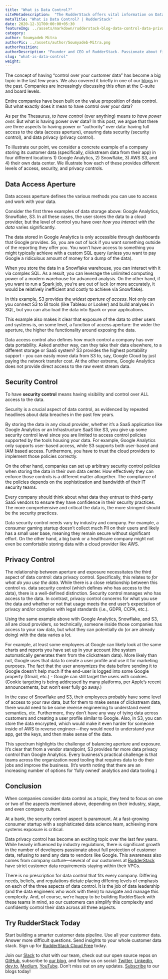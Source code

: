 ```yaml
---
title: "What is Data Control?"
siteMetadescription:  "The RudderStack offers vital information on Data control. They explain having authority over data. Along with the access aperture & security+privacy control."
metaTitle: "What is Data Control? | RudderStack"
date: 2020-12-31T00:00:00+05:30
featureImg: ../assets/markdown/rudderstack-blog-data-control-data-privacy-data-access.jpg
category: 
author: Soumyadeb Mitra
authorPic: ../assets/author/Soumyadeb-Mitra.png
authorPosition: 
authorDescription: "Founder and CEO of RudderStack. Passionate about finding engineering solutions to real-world problems."
slug: "what-is-data-control"
weight: 
---
```




The concept of having “control over your customer data” has become a big topic in the last few years. We also covered it briefly in one of our [blogs](https://rudderstack.com/blog/rudderstack-it-is-time-to-take-back-control-of-your-data) in the past. Companies are increasingly discussing this often at the C-suite and board levels. 

Entire companies have been built on the value proposition of data control. But what exactly does it mean to have control over your data?  

As per the Thesaurus, _to have control_ (over anything) means _to have power over._ But what is having power over data? In this post, we argue that there are three aspects to having power or “authority” over data:   having full access to the data (access aperture), ensuring data security (security control), and data privacy (privacy control).  

To illustrate our point, we consider a concrete example of a company storing its customer data  (specifically, clickstream data from their app) in four different locations  1) Google Analytics, 2) Snowflake, 3) AWS S3, and 4) their own data center. We illustrate how each of these provides different levels of access, security, and privacy controls. 


## Data Access Aperture

Data access aperture defines the various methods you can use to access and work with your data. 

Consider the first three examples of data storage above: Google Analytics, Snowflake, S3.  In all these cases, the user stores the data to a cloud provider, but the level of control you have over _how you interact with the data_ varies significantly. 

The data stored in Google Analytics is only accessible through dashboards that Google provides. So, you are out of luck if you want something outside of the reporting they offer you. You won’t have access to something you might typically achieve with a custom SQL query (unless you want to pay Google a ridiculous amount of money for a dump of the data). 

When you store the data in a Snowflake warehouse, you can interact with it via complex SQL. As a result, you can leverage the unlimited computing power of a modern warehouse for advanced analysis. On the other hand, if you want to run a Spark job, you’re are out of luck (or more accurately, it would be relatively inefficient and costly to achieve via Snowflake).

In this example, S3 provides the _widest aperture of access_. Not only can you connect S3 to BI tools (like Tableau or Looker) and build analyses in SQL, but you can also load the data into Spark or your applications. 

This example also makes it clear that exposure of the data to other users and systems is, on some level, a function of access aperture: the wider the aperture, the higher the functionality around exposing the data. 

Data access control also defines how much control a company has over data portability. Asked another way, can they take their data elsewhere, to a different storage or SaaS system? S3 provides the highest portability support - you can easily move data from S3 to, say, Google Cloud by just paying the network transfer cost. At the other extreme, Google Analytics does not provide direct access to the raw event stream data.


## Security Control

To have **security control** means having visibility and control over ALL access to the data.

Security is a crucial aspect of data control, as evidenced by repeated headlines about data breaches in the past few years.

By storing the data in any cloud provider, whether it’s a SaaS application like Google Analytics or an Infrastructure SaaS like S3, you give up some security control level since you are limited to access control policies supported by the tools housing your data. For example, Google Analytics only supports user-based access, while S3 supports both user-based and IAM based access. Furthermore, you have to trust the cloud providers to implement those policies correctly.  

On the other hand, companies can set up arbitrary security control policies when storing the data in their own data center. How effectively they can enforce those controls is a different matter altogether. The compliance of the policies depends on the sophistication and bandwidth of their IT security teams.

Every company should think about what data they entrust to third-party SaaS vendors to ensure they have confidence in their security practices. The more comprehensive and critical the data is, the more stringent should be the security practices.

Data security control needs vary by industry and company. For example, a consumer gaming startup doesn’t collect much PII on their users and likely has a small user base, meaning they remain secure without significant effort. On the other hand, a big bank or a healthcare company might not even be comfortable storing data with a cloud provider like AWS. 


## Privacy Control

The relationship between aperture and exposure necessitates the third aspect of data control: data privacy control. Specifically, this relates to _for what do you use the data_. While there is a close relationship between this control vs. data security control (which defines who has access to the data), there is a well-defined distinction. Security control manages who has access to the data. In contrast, privacy control concerns for what you use the data and whether or not that usage meets the end user’s expectation of privacy and/or complies with legal standards (i.e., GDPR, CCPA, etc.).

Using the same example above with Google Analytics, Snowflake, and S3, all are cloud providers, so technically, someone inside those companies has access to your raw data, but what they can potentially do (or are already doing) with the data varies a lot. 

For example, at least some employees at Google can likely look at the same charts and reports you have set up in your account (the system automatically generates them from the clickstream data). More likely than not, Google uses that data to create a user profile and use it for marketing purposes. The fact that the user anonymizes the data before sending it to Google doesn’t help much if the end-user is logged into some Google property (Gmail, etc.) - Google can still target the users with cookies. (Cookie targeting is being addressed by many platforms, per Apple’s recent announcements, but won’t ever fully go away.)

In the case of Snowflake and S3, their employees probably have some level of access to your raw data, but for them to make sense of clickstream data, there would need to be some reverse engineering to understand event semantics, etc. Furthermore, they don’t have any way of tying data across customers and creating a user profile similar to Google. Also, in S3, you can store the data encrypted, which would make it even harder for someone inside of AWS to reverse engineer—they would need to understand your app, get the keys, and then make sense of the data. 

This spectrum highlights the challenge of balancing aperture and exposure. It’s clear that from a vendor standpoint, S3 provides far more data privacy control than Google Analytics. Every business’s practical challenge is that teams across the organization need tooling that requires data to do their jobs and improve the business. (It’s worth noting that there are an increasing number of options for ‘fully owned’ analytics and data tooling.)


## Conclusion

When companies consider data control as a topic, they tend to focus on one or two of the aspects mentioned above, depending on their industry, stage, and even company culture. 

At a bank, the security control aspect is paramount. At a fast-growing consumer startup with a sophisticated data science team, achieving more systems exposure is critical. 

Data privacy control has become an exciting topic over the last few years. While heavily influenced by industry regulations, there is significant growth in the number of developers passionate about full protection of customer data, refusing to send any data to vendors like Google. This awareness also comes from company culture—several of our customers at [RudderStack](http://www.rudderstack.com) have strict customer data requirements staying within their VPCs. 

There is no prescription for data control that fits every company. Differing needs, beliefs, and regulations dictate placing differing levels of emphasis on each of the three aspects of data control. It is the job of data leadership (and the data engineers who work with them) to navigate and manage this complexity. And, of course, we’re happy to be building RudderStack with these teams in mind, so our customers can simplify this complexity and confidently control their data across all three aspects.


## Try RudderStack Today

Start building a smarter customer data pipeline. Use all your customer data. Answer more difficult questions. Send insights to your whole customer data stack. Sign up for [RudderStack Cloud Free](https://app.rudderlabs.com/signup?type=freetrial) today.

Join our [Slack](https://resources.rudderstack.com/join-rudderstack-slack) to chat with our team, check out our open source repos on [GitHub](https://github.com/rudderlabs), subscribe to [our blog](https://rudderstack.com/blog/), and follow us on social: [Twitter](https://twitter.com/RudderStack), [LinkedIn](https://www.linkedin.com/company/rudderlabs/), [dev.to](https://dev.to/rudderstack), [Medium](https://rudderstack.medium.com/), [YouTube](https://www.youtube.com/channel/UCgV-B77bV_-LOmKYHw8jvBw). Don’t miss out on any updates. [Subscribe](https://rudderstack.com/blog/) to our blogs today!
